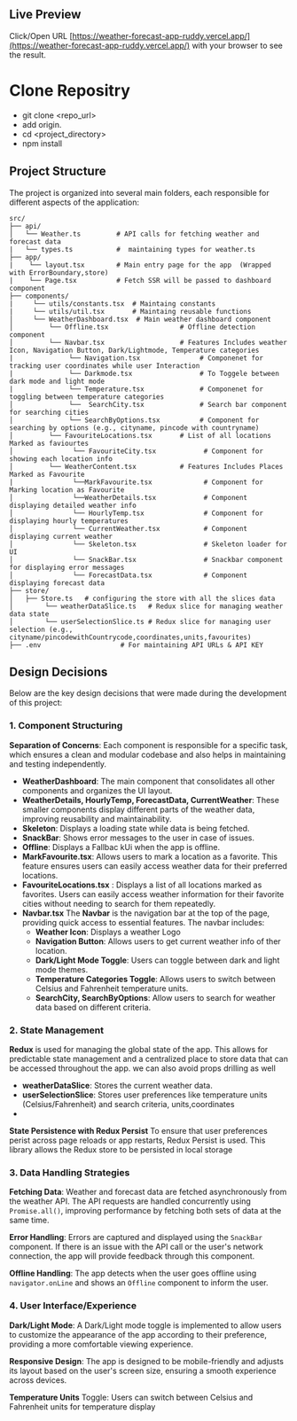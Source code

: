 ## Live Preview

Click/Open URL [https://weather-forecast-app-ruddy.vercel.app/](https://weather-forecast-app-ruddy.vercel.app/) with your browser to see the result.

# Clone Repositry

 - git clone <repo_url>
- add origin.
 - cd <project_directory>
 - npm install

## Project Structure

The project is organized into several main folders, each responsible for different aspects of the application:

```
src/
├── api/
│   └── Weather.ts         # API calls for fetching weather and forecast data
|   └── types.ts           #  maintaining types for weather.ts
├── app/
|    └── layout.tsx        # Main entry page for the app  (Wrapped with ErrorBoundary,store)
|    └── Page.tsx          # Fetch SSR will be passed to dashboard component
├── components/
|     └── utils/constants.tsx  # Maintaing constants 
|     └── utils/util.tsx       # Maintaing reusable functions
│     └── WeatherDashboard.tsx  # Main weather dashboard component
│         └── Offline.tsx                  # Offline detection component
│         └── Navbar.tsx                   # Features Includes weather Icon, Navigation Button, Dark/Lightmode, Temperature categories
|              └── Navigation.tsx               # Componenet for tracking user coordinates while user Interaction
|              └── Darkmode.tsx                 # To Toggele between dark mode and light mode
|              └── Temperature.tsx              # Componenet for toggling between temperature categories
│              └──  SearchCity.tsx              # Search bar component for searching cities
│              └── SearchByOptions.tsx          # Component for searching by options (e.g., cityname, pincode with countryname)  
│         └── FavouriteLocations.tsx       # List of all locations Marked as faviourtes
│               └── FavouriteCity.tsx            # Component for showing each location info 
│         └── WeatherContent.tsx           # Features Includes Places Marked as Favourite
|               └──MarkFavourite.tsx             # Component for Marking location as Favourite
│               └──WeatherDetails.tsx            # Component displaying detailed weather info
│               └── HourlyTemp.tsx               # Component for displaying hourly temperatures
│               └── CurrentWeather.tsx           # Component displaying current weather
│               └── Skeleton.tsx                 # Skeleton loader for UI
│               └── SnackBar.tsx                 # Snackbar component for displaying error messages
│               └── ForecastData.tsx             # Component displaying forecast data
├── store/
│   ├── Store.ts   # configuring the store with all the slices data
│        └── weatherDataSlice.ts   # Redux slice for managing weather data state
│        └── userSelectionSlice.ts # Redux slice for managing user selection (e.g., cityname/pincodewithCountrycode,coordinates,units,favourites)
├── .env                    # For maintaining API URLs & API KEY

```

## Design Decisions

 Below are the key design decisions that were made during the development of this project:

### 1. Component Structuring

**Separation of Concerns**: Each component is responsible for a specific task, which ensures a clean and modular codebase and also helps in maintaining and testing independently.

- **WeatherDashboard**: The main component that consolidates all other components and organizes the UI layout.
- **WeatherDetails, HourlyTemp, ForecastData, CurrentWeather**: These smaller components display different parts of the weather data, improving reusability and 
   maintainability.
- **Skeleton**: Displays a loading state while data is being fetched.
- **SnackBar**: Shows error messages to the user in case of issues.
- **Offline**: Displays a Fallbac kUi when the app is offline.
- **MarkFavourite.tsx**: Allows users to mark a location as a favorite. This feature ensures users can easily access weather data for their preferred locations.
- **FavouriteLocations.tsx** : Displays a list of all locations marked as favorites. Users can easily access weather information for their favorite cities without needing 
     to search for them repeatedly.
- **Navbar.tsx** The **Navbar** is the navigation bar at the top of the page, providing quick access to essential features. The navbar includes:
     - **Weather Icon**: Displays a weather Logo
     - **Navigation Button**: Allows users to get current weather info of ther location.
     - **Dark/Light Mode Toggle**: Users can toggle between dark and light mode themes.
     - **Temperature Categories Toggle**: Allows users to switch between Celsius and Fahrenheit temperature units.
     - **SearchCity, SearchByOptions**: Allow users to search for weather data based on different criteria.

### 2. State Management

**Redux** is used for managing the global state of the app. This allows for predictable state management and a centralized place to store data that can be accessed throughout the app. we can also avoid props drilling as well

- **weatherDataSlice**: Stores the current weather data.
- **userSelectionSlice**: Stores user preferences like temperature units (Celsius/Fahrenheit) and search criteria, units,coordinates
- 
**State Persistence with Redux Persist**
To ensure that user preferences perist across page reloads or app restarts, Redux Persist is used. This library allows the Redux store to be persisted in local storage

### 3. Data Handling Strategies

**Fetching Data**: Weather and forecast data are fetched asynchronously from the weather API. The API requests are handled concurrently using `Promise.all()`, improving performance by fetching both sets of data at the same time.

**Error Handling**: Errors are captured and displayed using the `SnackBar` component. If there is an issue with the API call or the user's network connection, the app will provide feedback through this component.

**Offline Handling**: The app detects when the user goes offline using `navigator.onLine` and shows an `Offline` component to inform the user.

### 4. User Interface/Experience
**Dark/Light Mode**: A Dark/Light mode toggle is implemented to allow users to customize the appearance of the app according to their preference, providing a more comfortable viewing experience.

**Responsive Design**: The app is designed to be mobile-friendly and adjusts its layout based on the user's screen size, ensuring a smooth experience across devices.

**Temperature Units** Toggle: Users can switch between Celsius and Fahrenheit units for temperature display


